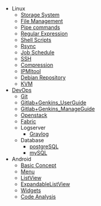 * Linux
	* [Storage System](Linux/storage.md)
	* [File Management](Linux/file.md)
	* [Pipe commands](Linux/pipe.md)
	* [Regular Expression](Linux/regular_expression.md)
	* [Shell Scripts](Linux/shell.md)
	* [Rsync](Linux/rsync.md)
	* [Job Schedule](Linux/cron.md)
	* [SSH](Linux/ssh.md)
	* [Compression](Linux/compression.md)
	* [IPMItool](Linux/ipmitool.md)
	* [Debian Repository](Linux/Debian/local_repo.md)
	* [KVM](Linux/KVM.md)
* [DevOps](DevOps/DevOps.md)
	* [Git](DevOps/git.md)
	* [Gitlab+Genkins_UserGuide](DevOps/gitlab_jenkins_andorid_userGuide.md)
	* [Gitlab+Genkins_ManageGuide](DevOps/gitlab_jenkins_android_manageGuide.md)
	* [Openstack](DevOps/OpenStack/instance.md)
	* [Fabric](DevOps/fabric.md)
	* Logserver
		* [Graylog](DevOps/LogServer/Graylog.md)
	* Database
		* [postgreSQL](Database/postgreSQL.md)
		* [mySQL](Database/mysql.md)
* Android
	* [Basic Concept](Android/basic.md)
	* [Menu](Android/menu.md)
	* [ListView](Android/listView.md)
	* [ExpandableListView](Android/ExpandableListView.md)
	* [Widgets](Android/widgets.md)
	* [Code Analysis](Android/testing/code_check.md)
